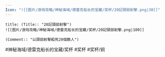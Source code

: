 ```yaml
---
Icon: "![[图片/游戏攻略/神秘海域/德雷克船长的宝藏/奖杯/20記頭部射擊.png|30]]"
---
```

```ad-common-bronze-trophy
title: (Title:: "20記頭部射擊")
![[图片/游戏攻略/神秘海域/德雷克船长的宝藏/奖杯/20記頭部射擊.png|100]]

(Comment:: "以頭部射擊殺死20個敵人")
```

#神秘海域/德雷克船长的宝藏/奖杯 #奖杯 #奖杯/铜
